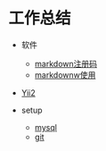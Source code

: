 # 工作总结

- 软件
	- [markdown注册码](soft/markdown注册码.md)
	- [markdownw使用](soft/markdown.md)
- [Yii2](yii2/)

- setup
	- [mysql](setup/)
	- [git](git/)

